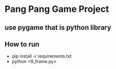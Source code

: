 # Pang Pang Game Project
## use pygame that is python library

## How to run
- pip install -r requirements.txt
- python <8_frame.py>